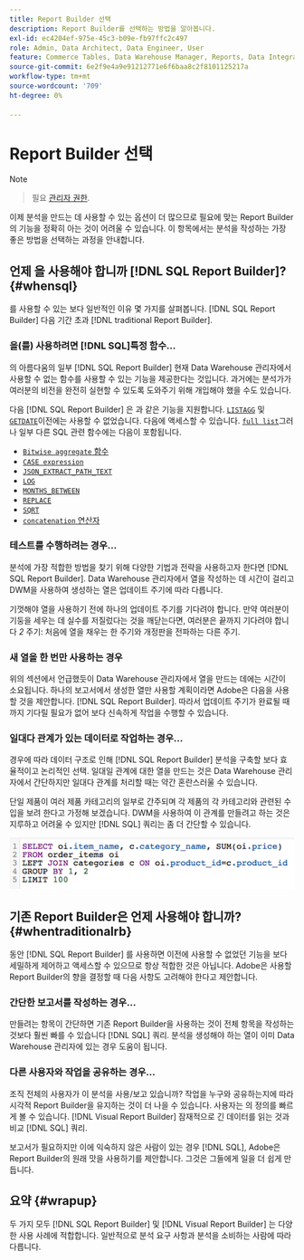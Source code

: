 ```yaml
---
title: Report Builder 선택
description: Report Builder를 선택하는 방법을 알아봅니다.
exl-id: ec4204ef-975e-45c3-b09e-fb97ffc2c497
role: Admin, Data Architect, Data Engineer, User
feature: Commerce Tables, Data Warehouse Manager, Reports, Data Integration
source-git-commit: 6e2f9e4a9e91212771e6f6baa8c2f8101125217a
workflow-type: tm+mt
source-wordcount: '709'
ht-degree: 0%

---
```


# Report Builder 선택

>[!NOTE]
>>필요 [관리자 권한](../../administrator/user-management/user-management.md).

이제 분석을 만드는 데 사용할 수 있는 옵션이 더 많으므로 필요에 맞는 Report Builder의 기능을 정확히 아는 것이 어려울 수 있습니다. 이 항목에서는 분석을 작성하는 가장 좋은 방법을 선택하는 과정을 안내합니다.

## 언제 을 사용해야 합니까 [!DNL SQL Report Builder]? {#whensql}

를 사용할 수 있는 보다 일반적인 이유 몇 가지를 살펴봅니다. [!DNL SQL Report Builder] 다음 기간 초과 [!DNL traditional Report Builder].

### 을(를) 사용하려면 [!DNL SQL]특정 함수...

의 아름다움의 일부 [!DNL SQL Report Builder] 현재 Data Warehouse 관리자에서 사용할 수 없는 함수를 사용할 수 있는 기능을 제공한다는 것입니다. 과거에는 분석가가 여러분의 비전을 완전히 실현할 수 있도록 도와주기 위해 개입해야 했을 수도 있습니다.

다음 [!DNL SQL Report Builder] 은 과 같은 기능을 지원합니다. [`LISTAGG`](https://docs.aws.amazon.com/redshift/latest/dg/r_LISTAGG.html) 및 [`GETDATE`](https://docs.aws.amazon.com/redshift/latest/dg/r_GETDATE.html)이전에는 사용할 수 없었습니다. 다음에 액세스할 수 있습니다. [`full list`](https://docs.aws.amazon.com/redshift/latest/dg/c_SQL_functions.html)그러나 일부 다른 SQL 관련 함수에는 다음이 포함됩니다.

* [`Bitwise aggregate` 함수](https://docs.aws.amazon.com/redshift/latest/dg/c_bitwise_aggregate_functions.html)
* [`CASE expression`](https://docs.aws.amazon.com/redshift/latest/dg/r_CASE_function.html)
* [`JSON_EXTRACT_PATH_TEXT`](https://docs.aws.amazon.com/redshift/latest/dg/JSON_EXTRACT_PATH_TEXT.html)
* [`LOG`](https://docs.aws.amazon.com/redshift/latest/dg/r_LOG.html)
* [`MONTHS_BETWEEN`](https://docs.aws.amazon.com/redshift/latest/dg/r_MONTHS_BETWEEN_function.html)
* [`REPLACE`](https://docs.aws.amazon.com/redshift/latest/dg/r_REPLACE.html)
* [`SQRT`](https://docs.aws.amazon.com/redshift/latest/dg/r_SQRT.html)
* [`concatenation` 연산자](https://docs.aws.amazon.com/redshift/latest/dg/r_concat_op.html)

### 테스트를 수행하려는 경우...

분석에 가장 적합한 방법을 찾기 위해 다양한 기법과 전략을 사용하고자 한다면 [!DNL SQL Report Builder]. Data Warehouse 관리자에서 열을 작성하는 데 시간이 걸리고 DWM을 사용하여 생성하는 열은 업데이트 주기에 따라 다릅니다.

기껏해야 열을 사용하기 전에 하나의 업데이트 주기를 기다려야 합니다. 만약 여러분이 기둥을 세우는 데 실수를 저질렀다는 것을 깨닫는다면, 여러분은 끝까지 기다려야 합니다 *2* 주기: 처음에 열을 채우는 한 주기와 개정판을 전파하는 다른 주기.

### 새 열을 한 번만 사용하는 경우

위의 섹션에서 언급했듯이 Data Warehouse 관리자에서 열을 만드는 데에는 시간이 소요됩니다. 하나의 보고서에서 생성한 열만 사용할 계획이라면 Adobe은 다음을 사용할 것을 제안합니다. [!DNL SQL Report Builder]. 따라서 업데이트 주기가 완료될 때까지 기다릴 필요가 없어 보다 신속하게 작업을 수행할 수 있습니다.

### 일대다 관계가 있는 데이터로 작업하는 경우...

경우에 따라 데이터 구조로 인해 [!DNL SQL Report Builder] 분석을 구축할 보다 효율적이고 논리적인 선택. 일대일 관계에 대한 열을 만드는 것은 Data Warehouse 관리자에서 간단하지만 일대다 관계를 처리할 때는 약간 혼란스러울 수 있습니다.

단일 제품이 여러 제품 카테고리의 일부로 간주되며 각 제품의 각 카테고리와 관련된 수입을 보려 한다고 가정해 보겠습니다. DWM을 사용하여 이 관계를 만들려고 하는 것은 지루하고 어려울 수 있지만 [!DNL SQL] 쿼리는 좀 더 간단할 수 있습니다.

![](../../assets/When_should_I_use_the_RB_2.png)

## 기존 Report Builder은 언제 사용해야 합니까? {#whentraditionalrb}

동안 [!DNL SQL Report Builder] 를 사용하면 이전에 사용할 수 없었던 기능을 보다 세밀하게 제어하고 액세스할 수 있으므로 항상 적합한 것은 아닙니다. Adobe은 사용할 Report Builder의 향을 결정할 때 다음 사항도 고려해야 한다고 제안합니다.

### 간단한 보고서를 작성하는 경우...

만들려는 항목이 간단하면 기존 Report Builder을 사용하는 것이 전체 항목을 작성하는 것보다 훨씬 빠를 수 있습니다 [!DNL SQL] 쿼리. 분석을 생성해야 하는 열이 이미 Data Warehouse 관리자에 있는 경우 도움이 됩니다.

### 다른 사용자와 작업을 공유하는 경우...

조직 전체의 사용자가 이 분석을 사용/보고 있습니까? 작업을 누구와 공유하는지에 따라 시각적 Report Builder을 유지하는 것이 더 나을 수 있습니다. 사용자는 의 정의를 빠르게 볼 수 있습니다. [!DNL Visual Report Builder] 잠재적으로 긴 데이터를 읽는 것과 비교 [!DNL SQL] 쿼리.

보고서가 필요하지만 이에 익숙하지 않은 사람이 있는 경우 [!DNL SQL], Adobe은 Report Builder의 원래 맛을 사용하기를 제안합니다. 그것은 그들에게 일을 더 쉽게 만듭니다.

## 요약 {#wrapup}

두 가지 모두 [!DNL SQL Report Builder] 및 [!DNL Visual Report Builder] 는 다양한 사용 사례에 적합합니다. 일반적으로 분석 요구 사항과 분석을 소비하는 사람에 따라 다릅니다.
